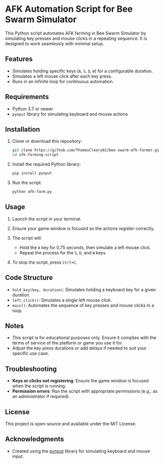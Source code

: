 # AFK Automation Script for Bee Swarm Simulator

This Python script automates AFK farming in Bee Swarm Simulator by simulating key presses and mouse clicks in a repeating sequence. It is designed to work seamlessly with minimal setup.

## Features
- Simulates holding specific keys (`A`, `S`, `D`, `W`) for a configurable duration.
- Simulates a left mouse click after each key press.
- Runs in an infinite loop for continuous automation.

## Requirements
- Python 3.7 or newer
- `pynput` library for simulating keyboard and mouse actions

## Installation

1. Clone or download this repository:
   ```bash
   git clone https://github.com/ThomasCleary02/bee-swarm-afk-farmer.git
   cd afk-farming-script
   ```

2. Install the required Python library:
    ```bash
    pip install pynput
    ```

3. Run the script:
   ```bash
   python afk-farm.py
   ```

## Usage

1. Launch the script in your terminal.

2. Ensure your game window is focused so the actions register correctly.

3. The script will:
    - Hold the `A` key for 0.75 seconds, then simulate a left mouse click.
    - Repeat the process for the `S`, `D`, and `W` keys.

4. To stop the script, press `Ctrl+C`.

## Code Structure
- `hold_key(key, duration)`: Simulates holding a keyboard key for a given duration.
- `left_click()`: Simulates a single left mouse click.
- `main()`: Automates the sequence of key presses and mouse clicks in a loop.

## Notes
- This script is for educational purposes only. Ensure it complies with the terms of service of the platform or game you use it for.
- Adjust the key press durations or add delays if needed to suit your specific use case.

## Troubleshooting
- **Keys or clicks not registering**: Ensure the game window is focused when the script is running.
- **Permission errors**: Run the script with appropriate permissions (e.g., as an administrator if required).

## License
This project is open-source and available under the MIT License.

## Acknowledgments
- Created using the [pynput](https://pypi.org/project/pynput/) library for simulating keyboard and mouse input.